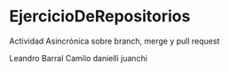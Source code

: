 # EjercicioDeRepositorios
Actividad Asincrónica sobre branch, merge y pull request

Leandro Barral
Camilo danielli
juanchi

